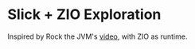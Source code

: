 # Slick + ZIO Exploration

Inspired by Rock the JVM's [video](https://youtu.be/Uwqf_8nwYN4), with ZIO as runtime.
